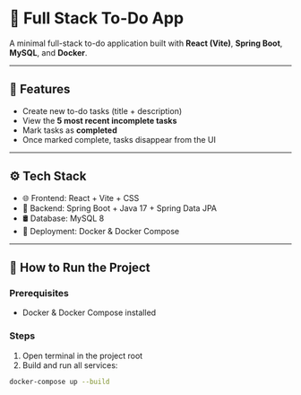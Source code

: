 # 📝 Full Stack To-Do App

A minimal full-stack to-do application built with **React (Vite)**, **Spring Boot**, **MySQL**, and **Docker**.

---

## 🔧 Features

- Create new to-do tasks (title + description)
- View the **5 most recent incomplete tasks**
- Mark tasks as **completed**
- Once marked complete, tasks disappear from the UI

---

## ⚙️ Tech Stack

- 🌐 Frontend: React + Vite + CSS
- 🧠 Backend: Spring Boot + Java 17 + Spring Data JPA
- 🛢️ Database: MySQL 8
- 🐳 Deployment: Docker & Docker Compose

---

## 🚀 How to Run the Project

### Prerequisites

- Docker & Docker Compose installed

### Steps

1. Open terminal in the project root
2. Build and run all services:

```bash
docker-compose up --build

